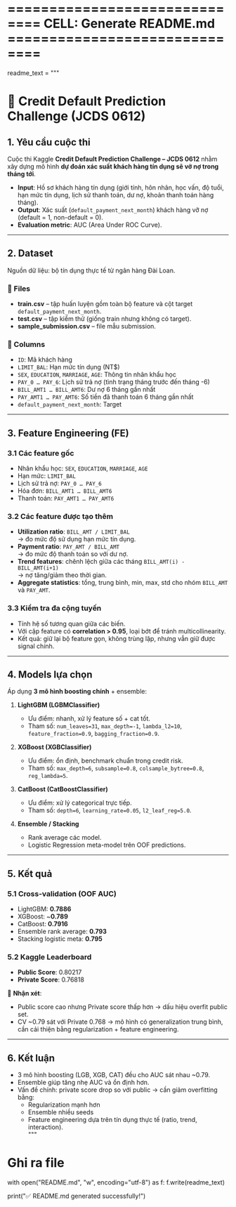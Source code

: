 # ============================== CELL: Generate README.md ==============================

readme_text = """
# 🏦 Credit Default Prediction Challenge (JCDS 0612)

## 1. Yêu cầu cuộc thi
Cuộc thi Kaggle **Credit Default Prediction Challenge – JCDS 0612** nhằm xây dựng mô hình **dự đoán xác suất khách hàng tín dụng sẽ vỡ nợ trong tháng tới**.  

- **Input**: Hồ sơ khách hàng tín dụng (giới tính, hôn nhân, học vấn, độ tuổi, hạn mức tín dụng, lịch sử thanh toán, dư nợ, khoản thanh toán hàng tháng).  
- **Output**: Xác suất (`default_payment_next_month`) khách hàng vỡ nợ (default = 1, non-default = 0).  
- **Evaluation metric**: AUC (Area Under ROC Curve).  

---

## 2. Dataset
Nguồn dữ liệu: bộ tín dụng thực tế từ ngân hàng Đài Loan.  

### 📂 Files
- **train.csv** – tập huấn luyện gồm toàn bộ feature và cột target `default_payment_next_month`.  
- **test.csv** – tập kiểm thử (giống train nhưng không có target).  
- **sample_submission.csv** – file mẫu submission.  

### 🧾 Columns
- `ID`: Mã khách hàng  
- `LIMIT_BAL`: Hạn mức tín dụng (NT$)  
- `SEX`, `EDUCATION`, `MARRIAGE`, `AGE`: Thông tin nhân khẩu học  
- `PAY_0 … PAY_6`: Lịch sử trả nợ (tình trạng tháng trước đến tháng -6)  
- `BILL_AMT1 … BILL_AMT6`: Dư nợ 6 tháng gần nhất  
- `PAY_AMT1 … PAY_AMT6`: Số tiền đã thanh toán 6 tháng gần nhất  
- `default_payment_next_month`: Target  

---

## 3. Feature Engineering (FE)

### 3.1 Các feature gốc
- Nhân khẩu học: `SEX`, `EDUCATION`, `MARRIAGE`, `AGE`  
- Hạn mức: `LIMIT_BAL`  
- Lịch sử trả nợ: `PAY_0 … PAY_6`  
- Hóa đơn: `BILL_AMT1 … BILL_AMT6`  
- Thanh toán: `PAY_AMT1 … PAY_AMT6`  

### 3.2 Các feature được tạo thêm
- **Utilization ratio**: `BILL_AMT / LIMIT_BAL`  
  → đo mức độ sử dụng hạn mức tín dụng.  
- **Payment ratio**: `PAY_AMT / BILL_AMT`  
  → đo mức độ thanh toán so với dư nợ.  
- **Trend features**: chênh lệch giữa các tháng `BILL_AMT(i) - BILL_AMT(i+1)`  
  → nợ tăng/giảm theo thời gian.  
- **Aggregate statistics**: tổng, trung bình, min, max, std cho nhóm `BILL_AMT` và `PAY_AMT`.  

### 3.3 Kiểm tra đa cộng tuyến
- Tính hệ số tương quan giữa các biến.  
- Với cặp feature có **correlation > 0.95**, loại bớt để tránh multicollinearity.  
- Kết quả: giữ lại bộ feature gọn, không trùng lặp, nhưng vẫn giữ được signal chính.

---

## 4. Models lựa chọn
Áp dụng **3 mô hình boosting chính** + ensemble:  

1. **LightGBM (LGBMClassifier)**  
   - Ưu điểm: nhanh, xử lý feature số + cat tốt.  
   - Tham số: `num_leaves=31`, `max_depth=-1`, `lambda_l2=10`, `feature_fraction=0.9`, `bagging_fraction=0.9`.  

2. **XGBoost (XGBClassifier)**  
   - Ưu điểm: ổn định, benchmark chuẩn trong credit risk.  
   - Tham số: `max_depth=6`, `subsample=0.8`, `colsample_bytree=0.8`, `reg_lambda=5`.  

3. **CatBoost (CatBoostClassifier)**  
   - Ưu điểm: xử lý categorical trực tiếp.  
   - Tham số: `depth=6`, `learning_rate=0.05`, `l2_leaf_reg=5.0`.  

4. **Ensemble / Stacking**  
   - Rank average các model.  
   - Logistic Regression meta-model trên OOF predictions.  

---

## 5. Kết quả

### 5.1 Cross-validation (OOF AUC)
- LightGBM: **0.7886**  
- XGBoost: ~**0.789**  
- CatBoost: **0.7916**  
- Ensemble rank average: **0.793**  
- Stacking logistic meta: **0.795**  

### 5.2 Kaggle Leaderboard
- **Public Score**: 0.80217  
- **Private Score**: 0.76818  

📌 **Nhận xét**:  
- Public score cao nhưng Private score thấp hơn → dấu hiệu overfit public set.  
- CV ~0.79 sát với Private 0.768 → mô hình có generalization trung bình, cần cải thiện bằng regularization + feature engineering.  

---

## 6. Kết luận
- 3 mô hình boosting (LGB, XGB, CAT) đều cho AUC sát nhau ~0.79.  
- Ensemble giúp tăng nhẹ AUC và ổn định hơn.  
- Vấn đề chính: private score drop so với public → cần giảm overfitting bằng:
  - Regularization mạnh hơn  
  - Ensemble nhiều seeds  
  - Feature engineering dựa trên tín dụng thực tế (ratio, trend, interaction).  
"""

# Ghi ra file
with open("README.md", "w", encoding="utf-8") as f:
    f.write(readme_text)

print("✅ README.md generated successfully!")
